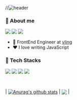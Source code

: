 //![header](https://capsule-render.vercel.app/api?type=soft&color=auto&height=150&section=header&text=SeungwanHam&fontSize=70&animation=twinkling)

### 👾 About me

<a href="https://seungwanham.notion.site/seungwanham/SEUNGWAN-HAM-f4db000a6b744a8bb7bf43b68181cb48" target="_blank"><img src="https://img.shields.io/badge/resume-dd0b78?style=flat&logo=notion&logoColor=white"></a> 
<a href="https://seungwanham.tistory.com/" target="_blank"><img src="https://img.shields.io/badge/blog-20C997?style=flat&logo=tistory&logoColor=white"></a> 
<a href="https://www.linkedin.com/in/seungwanham" target="_blank"><img src="https://img.shields.io/badge/LinkedIn-0A66C2?style=flat&logo=LinkedIn&logoColor=white"></a>

- 💼 FrontEnd Engineer at [vling](http://vling.net/)
- ❤️ I love writing JavaScript

### 👾 Tech Stacks
<img src="https://img.shields.io/badge/JavaScript-F7DF1E?style=flat&logo=javascript&logoColor=white"> <img src="https://img.shields.io/badge/TypeScript-3178C6?style=flat&logo=typescript&logoColor=white"> 
<img src="https://img.shields.io/badge/ReactJs-61DAFB?style=flat&logo=react&logoColor=white"> 
<img src="https://img.shields.io/badge/NextJs-000000?style=flat&logo=nextdotjs&logoColor=white"> 

<br/>

| <a href="https://github.com/seungwanHam/github-readme-stats"><img align="center" src="https://github-readme-stats.vercel.app/api?username=seungwanHam&show_icons=true&include_all_commits=true&theme=buefy&hide_border=true" alt="Anurag's github stats" /></a> | <a href="https://github.com/seungwanHam/github-readme-stats"><img align="center" src="https://github-readme-stats.vercel.app/api/top-langs/?username=seungwanHam&layout=compact&theme=buefy&hide_border=true" /></a> |
